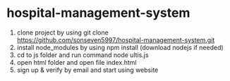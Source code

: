 # hospital-management-system
1. clone project by using git clone https://github.com/sonseven5997/hospital-management-system.git
2. install node_modules by using npm install (download nodejs if needed)
3. cd to js folder and run command node ultis.js
4. open html folder and open file index.html
5. sign up & verify by email and start using website
